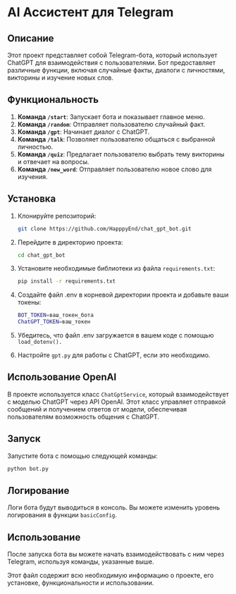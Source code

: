 # AI Ассистент для Telegram

## Описание

Этот проект представляет собой Telegram-бота, который использует ChatGPT для взаимодействия с пользователями. Бот предоставляет различные функции, включая случайные факты, диалоги с личностями, викторины и изучение новых слов.

## Функциональность

1. **Команда `/start`**: Запускает бота и показывает главное меню.
2. **Команда `/random`**: Отправляет пользователю случайный факт.
3. **Команда `/gpt`**: Начинает диалог с ChatGPT.
4. **Команда `/talk`**: Позволяет пользователю общаться с выбранной личностью.
5. **Команда `/quiz`**: Предлагает пользователю выбрать тему викторины и отвечает на вопросы.
6. **Команда `/new_word`**: Отправляет пользователю новое слово для изучения.

## Установка

1. Клонируйте репозиторий:

   ```bash
   git clone https://github.com/HapppyEnd/chat_gpt_bot.git
   ```

2. Перейдите в директорию проекта:

   ```bash
   cd chat_gpt_bot
   ```

3. Установите необходимые библиотеки из файла `requirements.txt`:

   ```bash
   pip install -r requirements.txt
   ```

4. Создайте файл .env в корневой директории проекта и добавьте ваши токены:

    ```bash
    BOT_TOKEN=ваш_токен_бота
    ChatGPT_TOKEN=ваш_токен
    ```
5. Убедитесь, что файл .env загружается в вашем коде с помощью 
`load_dotenv().`

6. Настройте `gpt.py` для работы с ChatGPT, если это необходимо.

## Использование OpenAI

В проекте используется класс `ChatGptService`, который взаимодействует с моделью ChatGPT через API OpenAI. Этот класс управляет отправкой сообщений и получением ответов от модели, обеспечивая пользователям возможность общения с ChatGPT.

## Запуск

Запустите бота с помощью следующей команды:

```bash
python bot.py
```

## Логирование

Логи бота будут выводиться в консоль. Вы можете изменить уровень логирования в функции `basicConfig`.

## Использование

После запуска бота вы можете начать взаимодействовать с ним через Telegram, используя команды, указанные выше.


Этот файл содержит всю необходимую информацию о проекте, его установке, функциональности и использовании.
